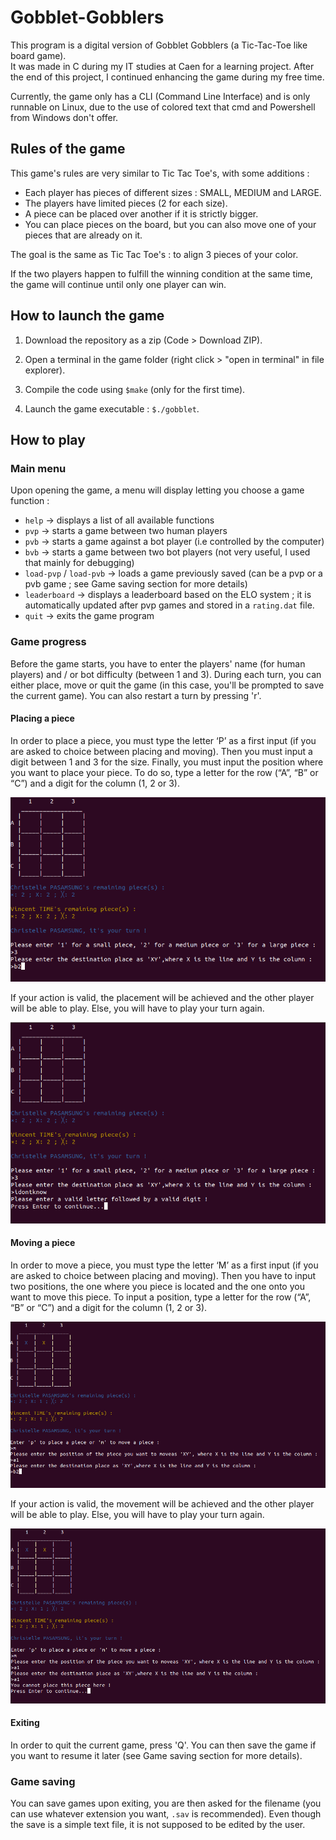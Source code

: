 # Gobblet-Gobblers

This program is a digital version of Gobblet Gobblers (a Tic-Tac-Toe like board game).  
It was made in C during my IT studies at Caen for a learning project.
After the end of this project, I continued enhancing the game during my free time.

Currently, the game only has a CLI (Command Line Interface) and is only runnable on Linux, due to the use of colored text that cmd and Powershell from Windows don't offer. 

## Rules of the game

This game's rules are very similar to Tic Tac Toe's, with some additions :
* Each player has pieces of different sizes : SMALL, MEDIUM and LARGE.
* The players have limited pieces (2 for each size).
* A piece can be placed over another if it is strictly bigger.
* You can place pieces on the board, but you can also move one of your pieces that are already on it.

The goal is the same as Tic Tac Toe's : to align 3 pieces of your color.

If the two players happen to fulfill the winning condition at the same time, the game will continue until only one player can win.

## How to launch the game

1. Download the repository as a zip (Code > Download ZIP).

2. Open a terminal in the game folder (right click > "open in terminal" in file explorer).

3. Compile the code using `$make` (only for the first time).

4. Launch the game executable : `$./gobblet`.

## How to play

### Main menu

Upon opening the game, a menu will display letting you choose a game function :

* `help` -> displays a list of all available functions
* `pvp` -> starts a game between two human players
* `pvb` -> starts a game against a bot player (i.e controlled by the computer)
* `bvb` -> starts a game between two bot players (not very useful, I used that mainly for debugging)
* `load-pvp` / `load-pvb` -> loads a game previously saved (can be a pvp or a pvb game ; see Game saving section for more details)
* `leaderboard` -> displays a leaderboard based on the ELO system ; it is automatically updated after pvp games and stored in a `rating.dat` file.
* `quit` -> exits the game program

### Game progress

Before the game starts, you have to enter the players' name (for human players) and / or bot difficulty (between 1 and 3).
During each turn, you can either place, move or quit the game (in this case, you'll be prompted to save the current game).
You can also restart a turn by pressing 'r'.

#### Placing a piece

In order to place a piece, you must type the letter ‘P’ as a first input (if you are asked to choice between placing and moving). Then you must input a digit between 1 and 3 for the size. Finally, you must input the position where you want to place your piece. To do so, type a letter for the row (“A”, “B” or “C”) and a digit for the column (1, 2 or 3).

![placing a piece](/screenshots/placing.png)

If your action is valid, the placement will be achieved and the other player will be able to play.
Else, you will have to play your turn again.

![error while trying to place a piece](/screenshots/placing_error.png)

#### Moving a piece

In order to move a piece, you must type the letter ‘M’ as a first input (if you are asked to choice between placing and moving). Then you have to input two positions, the one where you piece is located and the one onto you want to move this piece. To input a position, type a letter for the row (“A”, “B” or “C”) and a digit for the column (1, 2 or 3).

![moving a piece](/screenshots/moving.png)

If your action is valid, the movement will be achieved and the other player will be able to play.
Else, you will have to play your turn again.

![error while trying to move a piece](/screenshots/moving_error.png)

#### Exiting

In order to quit the current game, press 'Q'. You can then save the game if you want to resume it later (see Game saving section for more details).

### Game saving

You can save games upon exiting, you are then asked for the filename (you can use whatever extension you want, `.sav` is recommended). Even though the save is a simple text file, it is not supposed to be edited by the user.
